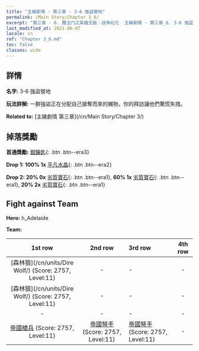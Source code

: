 ```yaml
---
title: "主線劇情 - 第三章 - 3-6 強盜營地"
permalink: /Main Story/Chapter 3_6/
excerpt: "第三章 - 6. 魔法门之英雄无敌：战争纪元  主線劇情 - 第三章_6. 3-6 強盜營地"
last_modified_at: 2021-06-07
locale: cn
ref: "Chapter 3_6.md"
toc: false
classes: wide
---
```


## 詳情

 **名字:** 3-6 強盜營地

 **玩法詳解:** 一群強盜正在分配自己搶奪而來的贓物，你的拜訪讓他們驚慌失措。

 **Related to:** [主線劇情 第三章](/cn/Main Story/Chapter 3/)

## 掉落獎勵

 **首通獎勵:** [銀鑰匙](/cn/Items/con_693/){: .btn .btn--era3}

 **Drop 1:** **100% 1x** [平凡水晶](/cn/Items/mat_11/){: .btn .btn--era2}

 **Drop 2:** **20% 0x** [劣質寶石](/cn/Items/mat_4/){: .btn .btn--era1}, **60% 1x** [劣質寶石](/cn/Items/mat_4/){: .btn .btn--era1}, **20% 2x** [劣質寶石](/cn/Items/mat_4/){: .btn .btn--era1}


## Fight against Team
 **Hero:** h_Adelaide

 **Team:**


  | 1st row | 2nd row | 3rd row | 4th row |
  |:----:|:----:|:----|:----:|
  | [森林狼](/cn/units/Dire Wolf/) (Score: 2757, Level:11)  | - | - | - |
  | [森林狼](/cn/units/Dire Wolf/) (Score: 2757, Level:11)  | - | - | - |
  | - | - | - | - |
  | [帝國槍兵](/cn/units/Pikeman/) (Score: 2757, Level:11)  | [帝國弩手](/cn/units/Marksman/) (Score: 2757, Level:11)  | [帝國弩手](/cn/units/Marksman/) (Score: 2757, Level:11)  | - |


